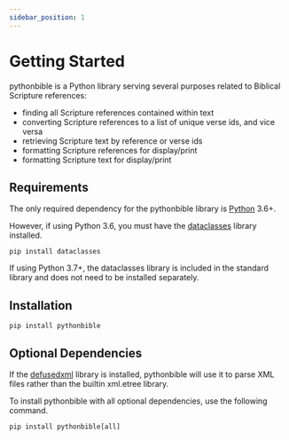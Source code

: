 ```yaml
---
sidebar_position: 1
---
```


# Getting Started

pythonbible is a Python library serving several purposes related to Biblical Scripture references:

 * finding all Scripture references contained within text
 * converting Scripture references to a list of unique verse ids, and vice versa
 * retrieving Scripture text by reference or verse ids
 * formatting Scripture references for display/print
 * formatting Scripture text for display/print

## Requirements

The only required dependency for the pythonbible library is [Python](https://www.python.org/downloads/) 3.6+.

However, if using Python 3.6, you must have the [dataclasses](https://github.com/ericvsmith/dataclasses) library installed.

```shell script
pip install dataclasses
```

If using Python 3.7+, the dataclasses library is included in the standard library and does not need to be installed separately.

## Installation

```shell script
pip install pythonbible
```

## Optional Dependencies

If the [defusedxml](https://github.com/tiran/defusedxml) library is installed, pythonbible will use it to parse XML files rather than the builtin xml.etree library.

To install pythonbible with all optional dependencies, use the following command.

```shell script
pip install pythonbible[all]
```